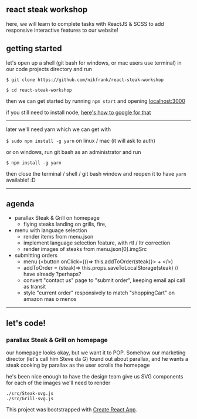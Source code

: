 ## react steak workshop

here, we will learn to complete tasks with ReactJS & SCSS to add responsive interactive features to our website!


## getting started

let's open up a shell (git bash for windows, or mac users use terminal) in our code projects directory and run

`$ git clone https://github.com/nikfrank/react-steak-workshop`

`$ cd react-steak-workshop`

then we can get started by running `npm start` and opening [localhost:3000](http://localhost:3000)

if you still need to install node, [here's how to google for that](https://www.google.com/search?q=installing+node)

---

later we'll need yarn which we can get with

`$ sudo npm install -g yarn` on linux / mac (it will ask to auth)

or on windows, run git bash as an administrator and run

`$ npm install -g yarn`

then close the terminal / shell / git bash window and reopen it to have `yarn` available! :D

---


## agenda

- parallax Steak & Grill on homepage
  - flying steaks landing on grills, fire, <SteakSVG cooked={true}/>
- menu with language selection
  - render items from menu.json
  - implement language selection feature, with rtl / ltr correction
  - render images of steaks from menu.json[0].imgSrc
- submitting orders
  - menu (<button onClick={()=> this.addToOrder(steak)}> + </>)
  - addToOrder = (steak)=> this.props.saveToLocalStorage(steak) // have already ?perhaps?
  - convert "contact us" page to "submit order", keeping email api call as transit
  - style "current order" responsively to match "shoppingCart" on amazon mas o menos


---


## let's code!

### parallax Steak & Grill on homepage

our homepage looks okay, but we want it to POP. Somehow our marketing director (let's call him Steve da G) found out about parallax, and he wants a steak cooking by parallax as the user scrolls the homepage

he's been nice enough to have the design team give us SVG components for each of the images we'll need to render

```
./src/Steak-svg.js
./src/Grill-svg.js
```




This project was bootstrapped with [Create React App](https://github.com/facebookincubator/create-react-app).

